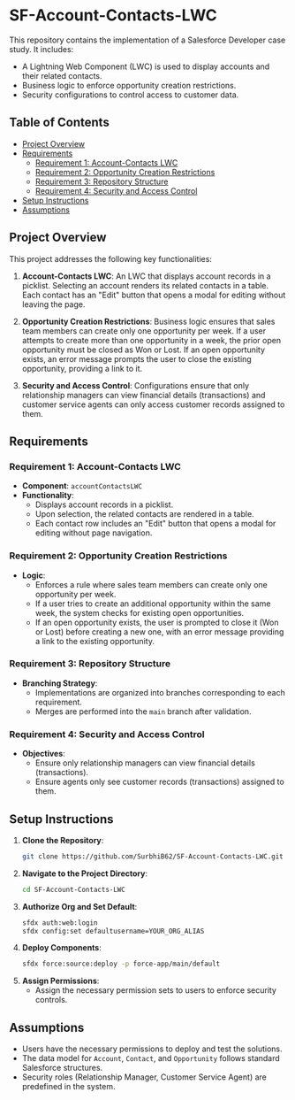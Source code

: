 # SF-Account-Contacts-LWC

This repository contains the implementation of a Salesforce Developer case study. It includes:

- A Lightning Web Component (LWC) is used to display accounts and their related contacts.
- Business logic to enforce opportunity creation restrictions.
- Security configurations to control access to customer data.

## Table of Contents

- [Project Overview](#project-overview)
- [Requirements](#requirements)
  - [Requirement 1: Account-Contacts LWC](#requirement-1-account-contacts-lwc)
  - [Requirement 2: Opportunity Creation Restrictions](#requirement-2-opportunity-creation-restrictions)
  - [Requirement 3: Repository Structure](#requirement-3-repository-structure)
  - [Requirement 4: Security and Access Control](#requirement-4-security-and-access-control)
- [Setup Instructions](#setup-instructions)
- [Assumptions](#assumptions)

## Project Overview

This project addresses the following key functionalities:

1. **Account-Contacts LWC**: An LWC that displays account records in a picklist. Selecting an account renders its related contacts in a table. Each contact has an "Edit" button that opens a modal for editing without leaving the page.

2. **Opportunity Creation Restrictions**: Business logic ensures that sales team members can create only one opportunity per week. If a user attempts to create more than one opportunity in a week, the prior open opportunity must be closed as Won or Lost. If an open opportunity exists, an error message prompts the user to close the existing opportunity, providing a link to it.

3. **Security and Access Control**: Configurations ensure that only relationship managers can view financial details (transactions) and customer service agents can only access customer records assigned to them.

## Requirements

### Requirement 1: Account-Contacts LWC

- **Component**: `accountContactsLWC`
- **Functionality**:
  - Displays account records in a picklist.
  - Upon selection, the related contacts are rendered in a table.
  - Each contact row includes an "Edit" button that opens a modal for editing without page navigation.

### Requirement 2: Opportunity Creation Restrictions

- **Logic**:
  - Enforces a rule where sales team members can create only one opportunity per week.
  - If a user tries to create an additional opportunity within the same week, the system checks for existing open opportunities.
  - If an open opportunity exists, the user is prompted to close it (Won or Lost) before creating a new one, with an error message providing a link to the existing opportunity.

### Requirement 3: Repository Structure

- **Branching Strategy**:
  - Implementations are organized into branches corresponding to each requirement.
  - Merges are performed into the `main` branch after validation.

### Requirement 4: Security and Access Control

- **Objectives**:
  - Ensure only relationship managers can view financial details (transactions).
  - Ensure agents only see customer records (transactions) assigned to them.

## Setup Instructions

1. **Clone the Repository**:
   ```bash
   git clone https://github.com/SurbhiB62/SF-Account-Contacts-LWC.git
   ```
2. **Navigate to the Project Directory**:
   ```bash
   cd SF-Account-Contacts-LWC
   ```
3. **Authorize Org and Set Default**:
   ```bash
   sfdx auth:web:login
   sfdx config:set defaultusername=YOUR_ORG_ALIAS
   ```
4. **Deploy Components**:
   ```bash
   sfdx force:source:deploy -p force-app/main/default
   ```
5. **Assign Permissions**:
   - Assign the necessary permission sets to users to enforce security controls.

## Assumptions

- Users have the necessary permissions to deploy and test the solutions.
- The data model for `Account`, `Contact`, and `Opportunity` follows standard Salesforce structures.
- Security roles (Relationship Manager, Customer Service Agent) are predefined in the system.
